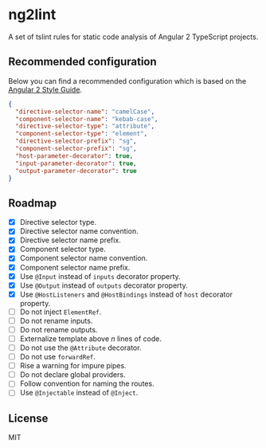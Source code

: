 # ng2lint

A set of tslint rules for static code analysis of Angular 2 TypeScript projects.

## Recommended configuration

Below you can find a recommended configuration which is based on the [Angular 2 Style Guide](https://github.com/mgechev/angular2-style-guide).

```json
{
  "directive-selector-name": "camelCase",
  "component-selector-name": "kebab-case",
  "directive-selector-type": "attribute",
  "component-selector-type": "element",
  "directive-selector-prefix": "sg",
  "component-selector-prefix": "sg",
  "host-parameter-decorator": true,
  "input-parameter-decorator": true,
  "output-parameter-decorator": true
}
```

## Roadmap

- [x] Directive selector type.
- [x] Directive selector name convention.
- [x] Directive selector name prefix.
- [x] Component selector type.
- [x] Component selector name convention.
- [x] Component selector name prefix.
- [x] Use `@Input` instead of `inputs` decorator property.
- [x] Use `@Output` instead of `outputs` decorator property.
- [x] Use `@HostListeners` and `@HostBindings` instead of `host` decorator property.
- [ ] Do not inject `ElementRef`.
- [ ] Do not rename inputs.
- [ ] Do not rename outputs.
- [ ] Externalize template above *n* lines of code.
- [ ] Do not use the `@Attribute` decorator.
- [ ] Do not use `forwardRef`.
- [ ] Rise a warning for impure pipes.
- [ ] Do not declare global providers.
- [ ] Follow convention for naming the routes.
- [ ] Use `@Injectable` instead of `@Inject`.

## License

MIT
